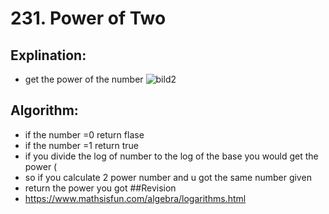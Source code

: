 # 231. Power of Two

 ## Explination:
 - get the power of the number
 ![bild2](https://user-images.githubusercontent.com/76526170/210006134-ac6de98f-cc35-41a0-a3f4-451de6ef5d82.jpg)
 
 ## Algorithm:
 - if the number =0 return flase
 - if the number =1 return true
 - if you divide the log of number to the log of the base you would get the power (
 - so if you calculate 2 power number and u got the same number given 
 - return the power you got
 ##Revision
 - https://www.mathsisfun.com/algebra/logarithms.html
 

 

